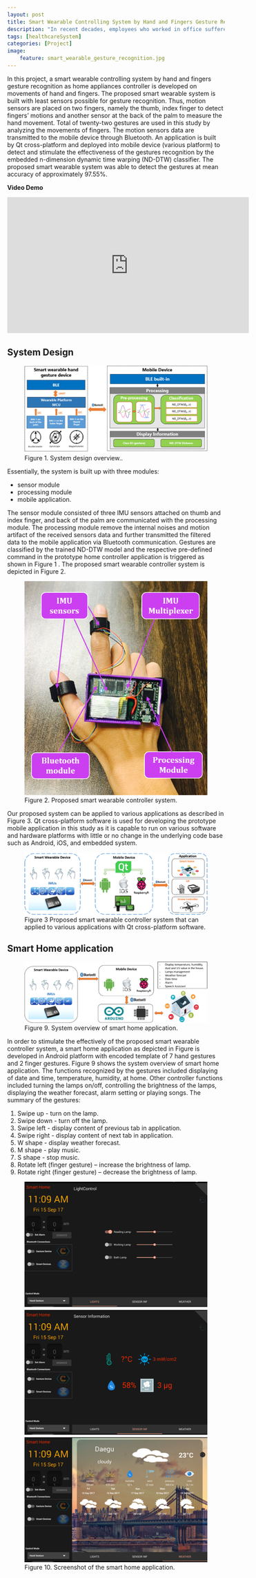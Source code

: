 ```yaml
---
layout: post
title: Smart Wearable Controlling System by Hand and Fingers Gesture Recognition
description: "In recent decades, employees who worked in office suffered from bone diseases and muscle stress, mainly due to improper sitting posture. This study is proposed to develop a novel body equilibrium correction to meet solve such issue."
tags: [healthcareSystem]
categories: [Project]
image:
    feature: smart_wearable_gesture_recognition.jpg
---
```


In this project, a smart wearable controlling system by hand and fingers gesture recognition as home appliances controller is developed on movements of hand and fingers. The proposed smart wearable system is built with least sensors possible for gesture recognition. Thus, motion sensors are placed on two fingers, namely the thumb, index finger to detect fingers’ motions and another sensor at the back of the palm to measure the hand movement. Total of twenty-two gestures are used in this study by analyzing the movements of fingers. The motion sensors data are transmitted to the mobile device through Bluetooth. An application is built by Qt cross-platform and deployed into mobile device (various platform) to detect and stimulate the effectiveness of the gestures recognition by the embedded n-dimension dynamic time warping (ND-DTW) classifier. The proposed smart wearable system was able to detect the gestures at mean accuracy of approximately 97.55%.

**Video Demo**

<iframe width="560" height="315" src="https://www.youtube.com/embed/xYD6fA76y_g" frameborder="0" allowfullscreen></iframe>

<!-- more -->

## System Design

<figure>
	<img src="/images/gesture_project/system_design.png" alt="">
    <figcaption><a title="Figure 1. System design overview."> Figure 1. System design overview..</a></figcaption>
</figure>

Essentially, the system is built up with three modules:
* sensor module
* processing module
* mobile application.

The sensor module consisted of three IMU sensors attached on thumb and index finger, and back of the palm are communicated with the processing module. The processing module remove the internal noises and motion artifact of the received sensors data and further transmitted the filtered data to the mobile application via Bluetooth communication. Gestures are classified by the trained ND-DTW model and the respective pre-defined command in the prototype home controller application is triggered as shown in Figure 1 . The proposed smart wearable controller system is depicted in Figure 2.

<figure>
	<img src="/images/gesture_project/Picture1.png" alt="">
    <figcaption><a title="Figure 2. Proposed smart wearable controller system."> Figure 2. Proposed smart wearable controller system.</a></figcaption>
</figure>

Our proposed system can be applied to various applications as described in Figure 3. Qt cross-platform software is used for developing the prototype mobile application in this study as it is capable to run on various software and hardware platforms with little or no change in the underlying code base such as Android, iOS, and embedded system.

<figure>
	<img src="/images/gesture_project/app_overview.png" alt="">
    <figcaption><a title="Figure 3 Proposed smart wearable controller system that can applied to various applications with Qt cross-platform software"> Figure 3 Proposed smart wearable controller system that can applied to various applications with Qt cross-platform software.</a></figcaption>
</figure>

## Smart Home application
<figure>
	<img src="/images/gesture_project/smart_home_application.png" alt="">
    <figcaption><a title="Figure 9. System overview of smart home application."> Figure 9. System overview of smart home application.</a></figcaption>
</figure>

In order to stimulate the effectively of the proposed smart wearable controller system, a smart home application as depicted in Figure is developed in Android platform with encoded template of  7 hand gestures and 2 finger gestures. Figure 9 shows the system overview of smart home application. The functions recognized by the gestures included displaying of date and time, temperature, humidity, at home. Other controller functions included turning the lamps on/off, controlling the brightness of the lamps, displaying the weather forecast, alarm setting or playing songs. The summary of the gestures:
1. Swipe up - turn on the lamp.
2. Swipe down - turn off the lamp.
3. Swipe left - display content of previous tab in application.
4. Swipe right - display content of next tab in application.
5. W shape - display weather forecast.
6. M shape - play music.
7. S shape - stop music.
8. Rotate left (finger gesture) – increase the brightness of lamp.
9. Rotate right (finger gesture) – decrease the brightness of lamp.
<figure>
	<img src="/images/gesture_project/application_interface.png" alt="">
    <figcaption><a title="Figure 10. Screenshot of the smart home application."> Figure 10. Screenshot of the smart home application.</a></figcaption>
</figure>
